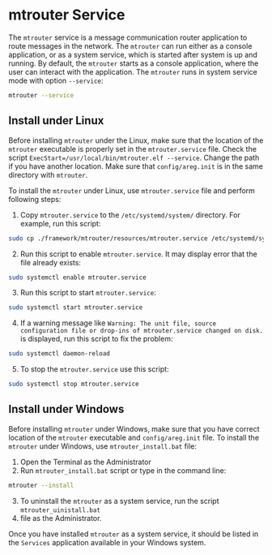 # mtrouter Service

The `mtrouter` service is a message communication router application to route messages in the network. The `mtrouter` can run either as a console application, or as a system service, which is started after system is up and running. By default, the `mtrouter` starts as a console application, where the user can interact with the application. The `mtrouter` runs in system service mode with option `--service`:
```bash
mtrouter --service
```

## Install under Linux

Before installing `mtrouter` under the Linux, make sure that the location of the `mtrouter` executable is properly set in the `mtrouter.service` file. Check the script `ExecStart=/usr/local/bin/mtrouter.elf --service`. Change the path if you have another location. Make sure that `config/areg.init` is in the same directory with `mtrouter`.

To install the `mtrouter` under Linux, use `mtrouter.service` file and perform following steps:
1. Copy `mtrouter.service` to the `/etc/systemd/system/` directory. For example, run this script:
```bash
sudo cp ./framework/mtrouter/resources/mtrouter.service /etc/systemd/system/
```
2. Run this script to enable `mtrouter.service`. It may display error that the file already exists:
```bash
sudo systemctl enable mtrouter.service
```
3. Run this script to start `mtrouter.service`:
```bash
sudo systemctl start mtrouter.service
```
4. If a warning message like `Warning: The unit file, source configuration file or drop-ins of mtrouter.service changed on disk.` is displayed, run this script to fix the problem:
```bash
sudo systemctl daemon-reload
```
5. To stop the `mtrouter.service` use this script:
```bash
sudo systemctl stop mtrouter.service
```

## Install under Windows

Before installing `mtrouter` under Windows, make sure that you have correct location of the `mtrouter` executable and `config/areg.init` file. To install the `mtrouter` under Windows, use `mtrouter_install.bat` file:
1. Open the Terminal as the Administrator
2. Run `mtrouter_install.bat` script or type in the command line:
```bash
mtrouter --install
```
3. To uninstall the `mtrouter` as a system service, run the script `mtrouter_uinistall.bat`
3. file as the Administrator.

Once you have installed `mtrouter` as a system service, it should be listed in the `Services` application available in your Windows system.
